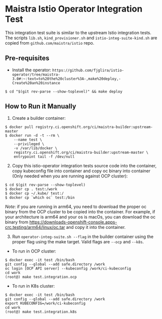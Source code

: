# Maistra Istio Operator Integration Test

This integration test suite is similar to the upstream Istio integration tests. The scripts `lib.sh`, `kind_provisioner.sh` and `istio-integ-suite-kind.sh` are copied from `github.com/maistra/istio` repo.

## Pre-requisites

* Install the operator: `https://github.com/fjglira/istio-operator/tree/maistra-3.0#:~:text=to%20the%20cluster%3A-,make%20deploy,-Create%20an%20instance`

```
$ cd "$(git rev-parse --show-toplevel)" && make deploy
```

## How to Run it Manually

1. Create a builder container:

```
$ docker pull registry.ci.openshift.org/ci/maistra-builder:upstream-master
$ docker run -d -t --rm \
    --name test \
    --privileged \
    -v /var/lib/docker \
    registry.ci.openshift.org/ci/maistra-builder:upstream-master \
    entrypoint tail -f /dev/null
```

2. Copy this istio-operator integration tests source code into the container, copy kubeconfig file into container and copy oc binary into container (Only needed when you are running against OCP cluster):

```
$ cd $(git rev-parse --show-toplevel)
$ docker cp . test:/work
$ docker cp ~/.kube/ test:/
$ docker cp `which oc` test:/bin
```
*Note*: if you are running in arm64, you need to download the proper oc binary from the OCP cluster to be copied into the container. For example, if your architecture is arm64 and your os is macOs, you can download the oc binary from https://downloads-openshift-console.apps-crc.testing/arm64/linux/oc.tar and copy it into the container.

3. Run `operator-integ-suite.sh --flag` in the builder container using the proper flag using the make target. Valid flags are `--ocp` and `--k8s`. 

* To run in OCP cluster:
```
$ docker exec -it test /bin/bash
git config --global --add safe.directory /work
oc login [OCP API server] --kubeconfig /work/ci-kubeconfig
cd work
(root@) make test.integration.ocp
```

* To run in K8s cluster:
```
$ docker exec -it test /bin/bash
git config --global --add safe.directory /work
export KUBECONFIG=/work/ci-kubeconfig
cd work
(root@) make test.integration.k8s
```